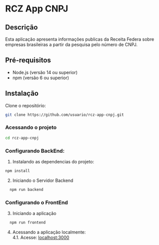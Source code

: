 # RCZ App CNPJ

## Descrição

Esta aplicação apresenta informações publicas da Receita Federa sobre empresas brasileiras a partir da pesquisa pelo número de CNPJ.

## Pré-requisitos

- Node.js (versão 14 ou superior)
- npm (versão 6 ou superior)

## Instalação

Clone o repositório:

```bash
git clone https://github.com/usuario/rcz-app-cnpj.git
``` 

### Acessando o projeto
```bash
cd rcz-app-cnpj
```

### Configurando BackEnd:

1. Instalando as dependencias do projeto:
```bash
npm install
```

2. Iniciando o Servidor Backend
```bash
  npm run backend
```

### Configurando o FrontEnd

3. Iniciando a aplicação
```bash
  npm run frontend
```
4. Acessando a aplicação localmente:  
   4.1. Acesse: [localhost:3000](http://localhost:3000)
